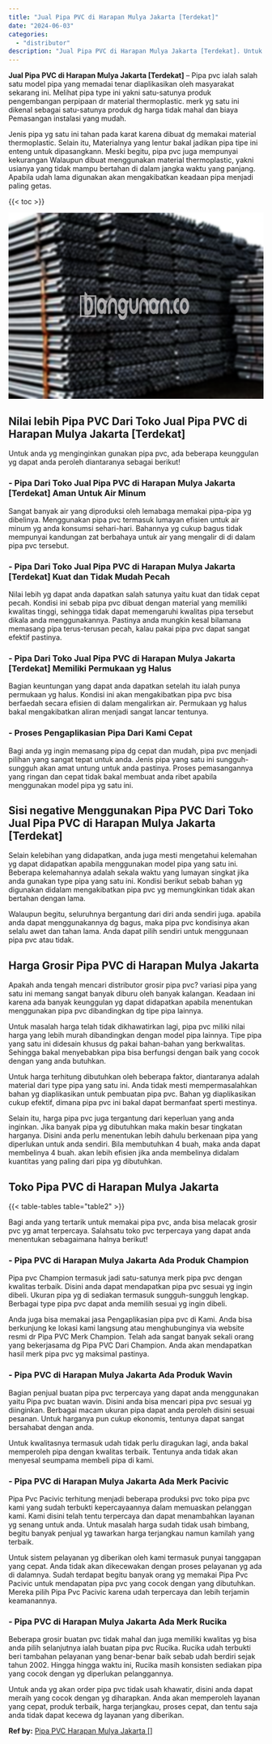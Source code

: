 ```yaml
---
title: "Jual Pipa PVC di Harapan Mulya Jakarta [Terdekat]"
date: "2024-06-03"
categories: 
  - "distributor"
description: "Jual Pipa PVC di Harapan Mulya Jakarta [Terdekat]. Untuk anda yg akan order pipa pvc tidak usah khawatir, disini anda dapat meraih yang cocok dengan yg dihar..."
---
```


**Jual Pipa PVC di Harapan Mulya Jakarta \[Terdekat\]** – Pipa pvc ialah salah satu model pipa yang memadai tenar diaplikasikan oleh masyarakat sekarang ini. Melihat pipa type ini yakni satu-satunya produk pengembangan perpipaan dr material thermoplastic. merk yg satu ini dikenal sebagai satu-satunya produk dg harga tidak mahal dan biaya Pemasangan instalasi yang mudah.

Jenis pipa yg satu ini tahan pada karat karena dibuat dg memakai material thermoplastic. Selain itu, Materialnya yang lentur bakal jadikan pipa tipe ini enteng untuk dipasangkann. Meski begitu, pipa pvc juga mempunyai kekurangan Walaupun dibuat menggunakan material thermoplastic, yakni usianya yang tidak mampu bertahan di dalam jangka waktu yang panjang. Apabila udah lama digunakan akan mengakibatkan keadaan pipa menjadi paling getas.

{{< toc >}}

![Jual Pipa PVC di Harapan Mulya Jakarta [Terdekat]](/images/jaul-pipa-pvc-46.png)

## Nilai lebih Pipa PVC Dari Toko Jual Pipa PVC di Harapan Mulya Jakarta \[Terdekat\]

Untuk anda yg menginginkan gunakan pipa pvc, ada beberapa keunggulan yg dapat anda peroleh diantaranya sebagai berikut!

### \- Pipa Dari Toko Jual Pipa PVC di Harapan Mulya Jakarta \[Terdekat\] Aman Untuk Air Minum

Sangat banyak air yang diproduksi oleh lemabaga memakai pipa-pipa yg dibelinya. Menggunakan pipa pvc termasuk lumayan efisien untuk air minum yg anda konsumsi sehari-hari. Bahannya yg cukup bagus tidak mempunyai kandungan zat berbahaya untuk air yang mengalir di di dalam pipa pvc tersebut.

### \- Pipa Dari Toko Jual Pipa PVC di Harapan Mulya Jakarta \[Terdekat\] Kuat dan Tidak Mudah Pecah

Nilai lebih yg dapat anda dapatkan salah satunya yaitu kuat dan tidak cepat pecah. Kondisi ini sebab pipa pvc dibuat dengan material yang memiliki kwalitas tinggi, sehingga tidak dapat memengaruhi kwalitas pipa tersebut dikala anda menggunakannya. Pastinya anda mungkin kesal bilamana memasang pipa terus-terusan pecah, kalau pakai pipa pvc dapat sangat efektif pastinya.

### \- Pipa Dari Toko Jual Pipa PVC di Harapan Mulya Jakarta \[Terdekat\] Memiliki Permukaan yg Halus

Bagian keuntungan yang dapat anda dapatkan setelah itu ialah punya permukaan yg halus. Kondisi ini akan mengakibatkan pipa pvc bisa berfaedah secara efisien di dalam mengalirkan air. Permukaan yg halus bakal mengakibatkan aliran menjadi sangat lancar tentunya.

### \- Proses Pengaplikasian Pipa Dari Kami Cepat

Bagi anda yg ingin memasang pipa dg cepat dan mudah, pipa pvc menjadi pilihan yang sangat tepat untuk anda. Jenis pipa yang satu ini sungguh-sungguh akan amat untung untuk anda pastinya. Proses pemasangannya yang ringan dan cepat tidak bakal membuat anda ribet apabila menggunakan model pipa yg satu ini.

## Sisi negative Menggunakan Pipa PVC Dari Toko Jual Pipa PVC di Harapan Mulya Jakarta \[Terdekat\]

Selain kelebihan yang didapatkan, anda juga mesti mengetahui kelemahan yg dapat didapatkan apabila menggunakan model pipa yang satu ini. Beberapa kelemahannya adalah sekala waktu yang lumayan singkat jika anda gunakan type pipa yang satu ini. Kondisi berikut sebab bahan yg digunakan didalam mengakibatkan pipa pvc yg memungkinkan tidak akan bertahan dengan lama.

Walaupun begitu, seluruhnya bergantung dari diri anda sendiri juga. apabila anda dapat menggunakannya dg bagus, maka pipa pvc kondisinya akan selalu awet dan tahan lama. Anda dapat pilih sendiri untuk menggunaan pipa pvc atau tidak.

## Harga Grosir Pipa PVC di Harapan Mulya Jakarta

Apakah anda tengah mencari distributor grosir pipa pvc? variasi pipa yang satu ini memang sangat banyak diburu oleh banyak kalangan. Keadaan ini karena ada banyak keunggulan yg dapat didapatkan apabila menentukan menggunakan pipa pvc dibandingkan dg tipe pipa lainnya.

Untuk masalah harga telah tidak dikhawatirkan lagi, pipa pvc miliki nilai harga yang lebih murah dibandingkan dengan model pipa lainnya. Tipe pipa yang satu ini didesain khusus dg pakai bahan-bahan yang berkwalitas. Sehingga bakal menyebabkan pipa bisa berfungsi dengan baik yang cocok dengan yang anda butuhkan.

Untuk harga terhitung dibutuhkan oleh beberapa faktor, diantaranya adalah material dari type pipa yang satu ini. Anda tidak mesti mempermasalahkan bahan yg diaplikasikan untuk pembuatan pipa pvc. Bahan yg diaplikasikan cukup efektif, dimana pipa pvc ini bakal dapat bermanfaat sperti mestinya.

Selain itu, harga pipa pvc juga tergantung dari keperluan yang anda inginkan. Jika banyak pipa yg dibutuhkan maka makin besar tingkatan harganya. Disini anda perlu menentukan lebih dahulu berkenaan pipa yang diperlukan untuk anda sendiri. Bila membutuhkan 4 buah, maka anda dapat membelinya 4 buah. akan lebih efisien jika anda membelinya didalam kuantitas yang paling dari pipa yg dibutuhkan.

## Toko Pipa PVC di Harapan Mulya Jakarta

{{< table-tables table="table2" >}}

Bagi anda yang tertarik untuk memakai pipa pvc, anda bisa melacak grosir pvc yg amat terpercaya. Salahsatu toko pvc terpercaya yang dapat anda menentukan sebagaimana halnya berikut!

### \- Pipa PVC di Harapan Mulya Jakarta Ada Produk Champion

Pipa pvc Champion termasuk jadi satu-satunya merk pipa pvc dengan kwalitas terbaik. Disini anda dapat mendapatkan pipa pvc sesuai yg ingin dibeli. Ukuran pipa yg di sediakan termasuk sungguh-sungguh lengkap. Berbagai type pipa pvc dapat anda memilih sesuai yg ingin dibeli.

Anda juga bisa memakai jasa Pengaplikasian pipa pvc di Kami. Anda bisa berkunjung ke lokasi kami langsung atau menghubunginya via website resmi dr Pipa PVC Merk Champion. Telah ada sangat banyak sekali orang yang bekerjasama dg Pipa PVC Dari Champion. Anda akan mendapatkan hasil merk pipa pvc yg maksimal pastinya.

### \- Pipa PVC di Harapan Mulya Jakarta Ada Produk Wavin

Bagian penjual buatan pipa pvc terpercaya yang dapat anda menggunakan yaitu Pipa pvc buatan wavin. Disini anda bisa mencari pipa pvc sesuai yg diinginkan. Berbagai macam ukuran pipa dapat anda peroleh disini sesuai pesanan. Untuk harganya pun cukup ekonomis, tentunya dapat sangat bersahabat dengan anda.

Untuk kwalitasnya termasuk udah tidak perlu diragukan lagi, anda bakal memperoleh pipa dengan kwalitas terbaik. Tentunya anda tidak akan menyesal seumpama membeli pipa di kami.

### \- Pipa PVC di Harapan Mulya Jakarta Ada Merk Pacivic

Pipa Pvc Pacivic terhitung menjadi beberapa produksi pvc toko pipa pvc kami yang sudah terbukti kepercayaannya dalam memuaskan pelanggan kami. Kami disini telah tentu terpercaya dan dapat menambahkan layanan yg senang untuk anda. Untuk masalah harga sudah tidak usah bimbang, begitu banyak penjual yg tawarkan harga terjangkau namun kamilah yang terbaik.

Untuk sistem pelayanan yg diberikan oleh kami termasuk punyai tanggapan yang cepat. Anda tidak akan dikecewakan dengan proses pelayanan yg ada di dalamnya. Sudah terdapat begitu banyak orang yg memakai Pipa Pvc Pacivic untuk mendapatan pipa pvc yang cocok dengan yang dibutuhkan. Mereka pilih Pipa Pvc Pacivic karena udah terpercaya dan lebih terjamin keamanannya.

### \- Pipa PVC di Harapan Mulya Jakarta Ada Merk Rucika

Beberapa grosir buatan pvc tidak mahal dan juga memiliki kwalitas yg bisa anda pilih selanjutnya ialah buatan pipa pvc Rucika. Rucika udah terbukti beri tambahan pelayanan yang benar-benar baik sebab udah berdiri sejak tahun 2002. Hingga hingga waktu ini, Rucika masih konsisten sediakan pipa yang cocok dengan yg diperlukan pelanggannya.

Untuk anda yg akan order pipa pvc tidak usah khawatir, disini anda dapat meraih yang cocok dengan yg diharapkan. Anda akan memperoleh layanan yang cepat, produk terbaik, harga terjangkau, proses cepat, dan tentu saja anda tidak dapat kecewa dg layanan yang diberikan.

**Ref by:** [Pipa PVC Harapan Mulya Jakarta []](https://id.wikipedia.org/wiki/Pipa)
